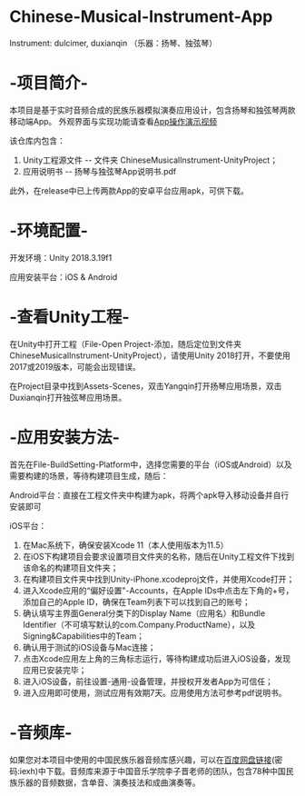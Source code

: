 # Chinese-Musical-Instrument-App
Instrument: dulcimer, duxianqin （乐器：扬琴、独弦琴）


# -项目简介-
本项目是基于实时音频合成的民族乐器模拟演奏应用设计，包含扬琴和独弦琴两款移动端App。
外观界面与实现功能请查看[App操作演示视频](https://www.iqiyi.com/v_19rxp6uhz0.html)

该仓库内包含：
1) Unity工程源文件 -- 文件夹 ChineseMusicalInstrument-UnityProject；
2) 应用说明书 -- 扬琴与独弦琴App说明书.pdf

此外，在release中已上传两款App的安卓平台应用apk，可供下载。

# -环境配置-
开发环境：Unity 2018.3.19f1

应用安装平台：iOS & Android

# -查看Unity工程-
在Unity中打开工程（File-Open Project-添加，随后定位到文件夹ChineseMusicalInstrument-UnityProject），请使用Unity 2018打开，不要使用2017或2019版本，可能会出现错误。

在Project目录中找到Assets-Scenes，双击Yangqin打开扬琴应用场景，双击Duxianqin打开独弦琴应用场景。

# -应用安装方法-
首先在File-BuildSetting-Platform中，选择您需要的平台（iOS或Android）以及需要构建的场景，等待构建项目生成，随后：

Android平台：直接在工程文件夹中构建为apk，将两个apk导入移动设备并自行安装即可

iOS平台：
1) 在Mac系统下，确保安装Xcode 11（本人使用版本为11.5）
2) 在iOS下构建项目会要求设置项目文件夹的名称，随后在Unity工程文件下找到该命名的构建项目文件夹；
3) 在构建项目文件夹中找到Unity-iPhone.xcodeproj文件，并使用Xcode打开；
4) 进入Xcode应用的“偏好设置"-Accounts，在Apple IDs中点击左下角的+号，添加自己的Apple ID，确保在Team列表下可以找到自己的账号；
4) 确认填写主界面General分类下的Display Name（应用名）和Bundle Identifier（不可填写默认的com.Company.ProductName），以及Signing&Capabilities中的Team；
5) 确认用于测试的iOS设备与Mac连接；
6) 点击Xcode应用左上角的三角标志运行，等待构建成功后进入iOS设备，发现应用已安装完毕；
7) 进入iOS设备，前往设置-通用-设备管理，并授权开发者App为可信任；
8) 进入应用即可使用，测试应用有效期7天。应用使用方法可参考pdf说明书。


# -音频库-
如果您对本项目中使用的中国民族乐器音频库感兴趣，可以在[百度网盘链接](https://pan.baidu.com/s/1GoPQDVJJrTVcbpsE9H5tNw)(密码:iexh)中下载。音频库来源于中国音乐学院李子晋老师的团队，包含78种中国民族乐器的音频数据，含单音、演奏技法和成曲演奏等。

